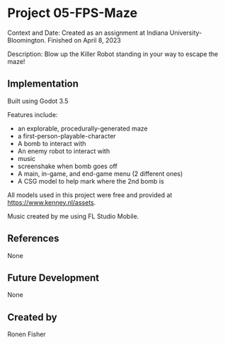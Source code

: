 # Project 05-FPS-Maze

Context and Date: Created as an assignment at Indiana University-Bloomington. Finished on April 8, 2023

Description: Blow up the Killer Robot standing in your way to escape the maze!

## Implementation

Built using Godot 3.5

Features include:
- an explorable, procedurally-generated maze
- a first-person-playable-character
- A bomb to interact with
- An enemy robot to interact with
- music
- screenshake when bomb goes off
- A main, in-game, and end-game menu (2 different ones)
- A CSG model to help mark where the 2nd bomb is

All models used in this project were free and provided at https://www.kenney.nl/assets.

Music created by me using FL Studio Mobile.

## References

None

## Future Development

None

## Created by 

Ronen Fisher
